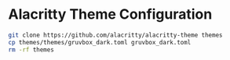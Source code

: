 # Alacritty Theme Configuration

```bash
git clone https://github.com/alacritty/alacritty-theme themes
cp themes/themes/gruvbox_dark.toml gruvbox_dark.toml
rm -rf themes
```
